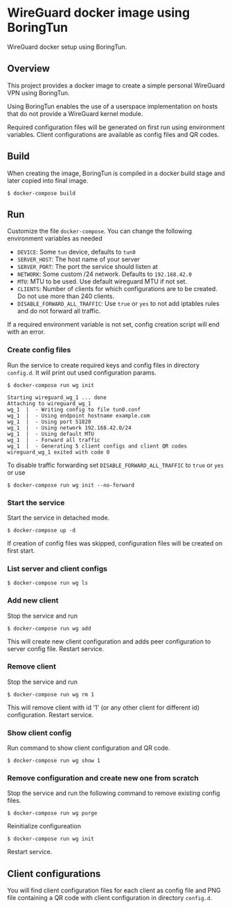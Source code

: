 # WireGuard docker image using BoringTun

WireGuard docker setup using BoringTun.

## Overview

This project provides a docker image to create a simple personal WireGuard VPN using BoringTun.

Using BoringTun enables the use of a userspace implementation on hosts that do not provide a WireGuard kernel module.

Required configuration files will be generated on first run using environment variables. Client configurations are
available as config files and QR codes.

## Build

When creating the image, BoringTun is compiled in a docker build stage and later copied into final image.

```
$ docker-compose build
```

## Run

Customize the file `docker-compose`. You can change the following environment variables as needed

* `DEVICE`: Some `tun` device, defaults to `tun0`
* `SERVER_HOST`: The host name of your server
* `SERVER_PORT`: The port the service should listen at
* `NETWORK`: Some custom /24 network. Defaults to `192.168.42.0`
* `MTU`: MTU to be used. Use default wireguard MTU if not set.
* `CLIENTS`: Number of clients for which configurations are to be created. Do not use more than 240 clients.
* `DISABLE_FORWARD_ALL_TRAFFIC`: Use `true` or `yes` to not add iptables rules and do not forward all traffic.

If a required environment variable is not set, config creation script will end with an error.

### Create config files

Run the service to create required keys and config files in directory `config.d`. It will print out used configuration params.

```
$ docker-compose run wg init

Starting wireguard_wg_1 ... done
Attaching to wireguard_wg_1
wg_1  |  - Writing config to file tun0.conf
wg_1  |  - Using endpoint hostname example.com
wg_1  |  - Using port 51820
wg_1  |  - Using network 192.168.42.0/24
wg_1  |  - Using default MTU
wg_1  |  - Forward all traffic
wg_1  |  - Generating 5 client configs and client QR codes
wireguard_wg_1 exited with code 0
```

To disable traffic forwarding set `DISABLE_FORWARD_ALL_TRAFFIC` to `true` or `yes` or use

```
$ docker-compose run wg init --no-forward
```

### Start the service

Start the service in detached mode.

```
$ docker-compose up -d
```
If creation of config files was skipped, configuration files will be created on first start.

### List server and client configs

```
$ docker-compose run wg ls
```

### Add new client

Stop the service and run

```
$ docker-compose run wg add
```

This will create new client configuration and adds peer configuration to server config file. Restart service.

### Remove client

Stop the service and run

```
$ docker-compose run wg rm 1
```

This will remove client with id '1' (or any other client for different id) configuration. Restart service.

### Show client config

Run command to show client configuration and QR code.

```
$ docker-compose run wg show 1
```

### Remove configuration and create new one from scratch

Stop the service and run the following command to remove existing config files.

```
$ docker-compose run wg purge
```
Reinitialize configureation

```
$ docker-compose run wg init
```

Restart service.

## Client configurations

You will find client configuration files for each client as config file and PNG file containing a QR code with
client configuration in directory `config.d`.